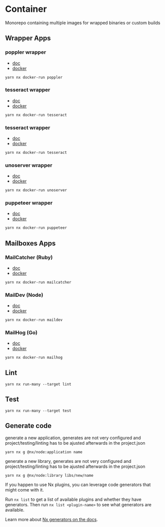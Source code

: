 # Container

Monorepo containing multiple images for wrapped binaries or custom builds

## Wrapper Apps

### poppler wrapper

- [doc](https://github.com/philiplehmann/container/blob/main/apps/poppler/README.md)
- [docker](https://hub.docker.com/r/philiplehmann/poppler-server)

```bash
yarn nx docker-run poppler
```

### tesseract wrapper

- [doc](https://github.com/philiplehmann/container/blob/main/apps/tesseract/README.md)
- [docker](https://hub.docker.com/r/philiplehmann/tesseract)

```bash
yarn nx docker-run tesseract
```

### tesseract wrapper

- [doc](https://github.com/philiplehmann/container/blob/main/apps/tesseract/README.md)
- [docker](https://hub.docker.com/r/philiplehmann/tesseract)

```bash
yarn nx docker-run tesseract
```

### unoserver wrapper

- [doc](https://github.com/philiplehmann/container/blob/main/apps/unoserver/README.md)
- [docker](https://hub.docker.com/r/philiplehmann/unoserver)

```bash
yarn nx docker-run unoserver
```

### puppeteer wrapper

- [doc](https://github.com/philiplehmann/container/blob/main/apps/puppeteer/README.md)
- [docker](https://hub.docker.com/r/philiplehmann/puppeteer)

```bash
yarn nx docker-run puppeteer
```

## Mailboxes Apps

### MailCatcher (Ruby)

- [doc](https://github.com/philiplehmann/container/blob/main/apps/mailcatcher/README.md)
- [docker](https://hub.docker.com/r/philiplehmann/mailcatcher)

```bash
yarn nx docker-run mailcatcher
```

### MailDev (Node)

- [doc](https://github.com/philiplehmann/container/blob/main/apps/maildev/README.md)
- [docker](https://hub.docker.com/r/philiplehmann/maildev)

```bash
yarn nx docker-run maildev
```

### MailHog (Go)

- [doc](https://github.com/philiplehmann/container/blob/main/apps/mailhog/README.md)
- [docker](https://hub.docker.com/r/philiplehmann/mailhog)

```bash
yarn nx docker-run mailhog
```

## Lint

```
yarn nx run-many --target lint
```

## Test

```
yarn nx run-many --target test
```

## Generate code

generate a new application, generates are not very configured and project/testing/linting has to be ajusted afterwards in the project.json

```
yarn nx g @nx/node:application name
```

generate a new library, generates are not very configured and project/testing/linting has to be ajusted afterwards in the project.json

```
yarn nx g @nx/node:library libs/new/name
```

If you happen to use Nx plugins, you can leverage code generators that might come with it.

Run `nx list` to get a list of available plugins and whether they have generators. Then run `nx list <plugin-name>` to see what generators are available.

Learn more about [Nx generators on the docs](https://nx.dev/plugin-features/use-code-generators).
